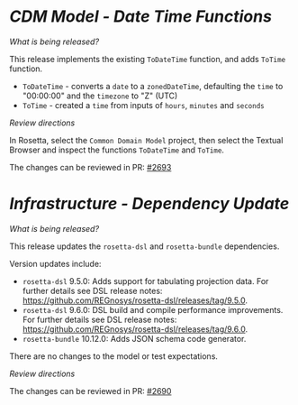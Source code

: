 # _CDM Model - Date Time Functions_

_What is being released?_

This release implements the existing `ToDateTime` function, and adds `ToTime` function.

- `ToDateTime` - converts a `date` to a `zonedDateTime`, defaulting the `time` to "00:00:00" and the `timezone` to "Z" (UTC)
- `ToTime` - created a `time` from inputs of `hours`, `minutes` and `seconds`

_Review directions_

In Rosetta, select the `Common Domain Model` project, then select the Textual Browser and inspect the functions `ToDateTime` and `ToTime`.

The changes can be reviewed in PR: [#2693](https://github.com/finos/common-domain-model/pull/2693)

# _Infrastructure - Dependency Update_

_What is being released?_

This release updates the `rosetta-dsl` and `rosetta-bundle` dependencies.

Version updates include:
- `rosetta-dsl` 9.5.0: Adds support for tabulating projection data. For further details see DSL release notes: https://github.com/REGnosys/rosetta-dsl/releases/tag/9.5.0.
- `rosetta-dsl` 9.6.0: DSL build and compile performance improvements. For further details see DSL release notes: https://github.com/REGnosys/rosetta-dsl/releases/tag/9.6.0.
- `rosetta-bundle` 10.12.0: Adds JSON schema code generator.

There are no changes to the model or test expectations.

_Review directions_

The changes can be reviewed in PR: [#2690](https://github.com/finos/common-domain-model/pull/2690)

